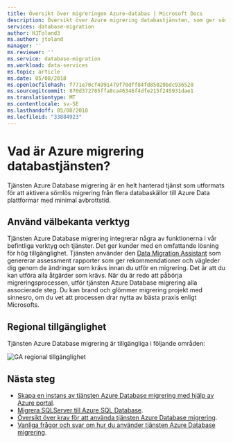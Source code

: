 ```yaml
---
title: Översikt över migreringen Azure-databas | Microsoft Docs
description: Översikt över Azure migrering databastjänsten, som ger sömlös migrering från flera databaskällor till Azure Data plattformar.
services: database-migration
author: HJToland3
ms.author: jtoland
manager: ''
ms.reviewer: ''
ms.service: database-migration
ms.workload: data-services
ms.topic: article
ms.date: 05/08/2018
ms.openlocfilehash: f771e70cf4991479f70dff84fd85029bdc936520
ms.sourcegitcommit: 870d372785ffa8ca46346f4dfe215f245931dae1
ms.translationtype: MT
ms.contentlocale: sv-SE
ms.lasthandoff: 05/08/2018
ms.locfileid: "33884923"
---
```

# <a name="what-is-the-azure-database-migration-service"></a>Vad är Azure migrering databastjänsten?
Tjänsten Azure Database migrering är en helt hanterad tjänst som utformats för att aktivera sömlös migrering från flera databaskällor till Azure Data plattformar med minimal avbrottstid.

## <a name="use-familiar-tools"></a>Använd välbekanta verktyg
Tjänsten Azure Database migrering integrerar några av funktionerna i vår befintliga verktyg och tjänster. Det ger kunder med en omfattande lösning för hög tillgänglighet. Tjänsten använder den [Data Migration Assistant](http://aka.ms/dma) som genererar assessment rapporter som ger rekommendationer och vägleder dig genom de ändringar som krävs innan du utför en migrering. Det är att du kan utföra alla åtgärder som krävs. När du är redo att påbörja migreringsprocessen, utför tjänsten Azure Database migrering alla associerade steg. Du kan brand och glömmer migrering projekt med sinnesro, om du vet att processen drar nytta av bästa praxis enligt Microsofts.

## <a name="regional-availability"></a>Regional tillgänglighet
Tjänsten Azure Database migrering är tillgängliga i följande områden:

![GA regional tillgänglighet](media/overview/service_availability_by_region.png)

## <a name="next-steps"></a>Nästa steg
- [Skapa en instans av tjänsten Azure Database migrering med hjälp av Azure portal](quickstart-create-data-migration-service-portal.md).
- [Migrera SQLServer till Azure SQL Database](tutorial-sql-server-to-azure-sql.md).
- [Översikt över krav för att använda tjänsten Azure Database migrering](pre-reqs.md).
- [Vanliga frågor och svar om hur du använder tjänsten Azure Database migrering](faq.md).

